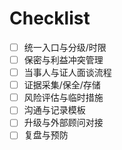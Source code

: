 # Checklist

- [ ] 统一入口与分级/时限
- [ ] 保密与利益冲突管理
- [ ] 当事人与证人面谈流程
- [ ] 证据采集/保全/存储
- [ ] 风险评估与临时措施
- [ ] 沟通与记录模板
- [ ] 升级与外部顾问对接
- [ ] 复盘与预防
